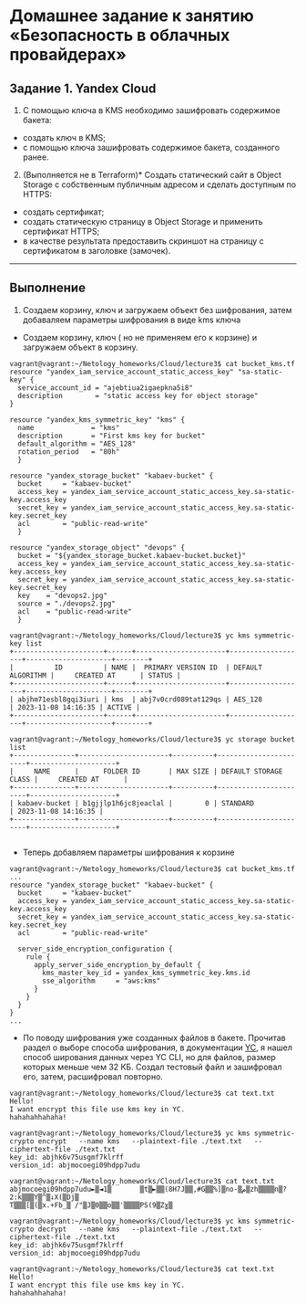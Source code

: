 # Домашнее задание к занятию «Безопасность в облачных провайдерах»

## Задание 1. Yandex Cloud
1. С помощью ключа в KMS необходимо зашифровать содержимое бакета:
 * создать ключ в KMS;
 * с помощью ключа зашифровать содержимое бакета, созданного ранее.
2. (Выполняется не в Terraform)* Создать статический сайт в Object Storage c собственным публичным адресом и сделать доступным по HTTPS:
 * создать сертификат;
 * создать статическую страницу в Object Storage и применить сертификат HTTPS;
 * в качестве результата предоставить скриншот на страницу с сертификатом в заголовке (замочек).
***
## Выполнение

1. Создаем корзину, ключ и загружаем объект без шифрования, затем добаваляем параметры шифрования в виде kms ключа
 * Создаем корзину, ключ ( но не применяем его к корзине) и загружаем объект в корзину.
````
vagrant@vagrant:~/Netology_homeworks/Cloud/lecture3$ cat bucket_kms.tf
resource "yandex_iam_service_account_static_access_key" "sa-static-key" {
  service_account_id = "ajebtiua2igaepkna5i8"
  description        = "static access key for object storage"
}

resource "yandex_kms_symmetric_key" "kms" {
  name              = "kms"
  description       = "First kms key for bucket"
  default_algorithm = "AES_128"
  rotation_period   = "80h"
  }

resource "yandex_storage_bucket" "kabaev-bucket" {
  bucket     = "kabaev-bucket"
  access_key = yandex_iam_service_account_static_access_key.sa-static-key.access_key
  secret_key = yandex_iam_service_account_static_access_key.sa-static-key.secret_key
  acl        = "public-read-write"
  }

resource "yandex_storage_object" "devops" {
  bucket = "${yandex_storage_bucket.kabaev-bucket.bucket}"
  access_key = yandex_iam_service_account_static_access_key.sa-static-key.access_key
  secret_key = yandex_iam_service_account_static_access_key.sa-static-key.secret_key
  key    = "devops2.jpg"
  source = "./devops2.jpg"
  acl    = "public-read-write"
  }

vagrant@vagrant:~/Netology_homeworks/Cloud/lecture3$ yc kms symmetric-key list
+----------------------+------+----------------------+-------------------+---------------------+--------+
|          ID          | NAME |  PRIMARY VERSION ID  | DEFAULT ALGORITHM |     CREATED AT      | STATUS |
+----------------------+------+----------------------+-------------------+---------------------+--------+
| abjhm71esbl8gqi3iuri | kms  | abj7v0crd089tat129qs | AES_128           | 2023-11-08 14:16:35 | ACTIVE |
+----------------------+------+----------------------+-------------------+---------------------+--------+

vagrant@vagrant:~/Netology_homeworks/Cloud/lecture3$ yc storage bucket list
+---------------+----------------------+----------+-----------------------+---------------------+
|     NAME      |      FOLDER ID       | MAX SIZE | DEFAULT STORAGE CLASS |     CREATED AT      |
+---------------+----------------------+----------+-----------------------+---------------------+
| kabaev-bucket | b1gjjlp1h6jc8jeaclal |        0 | STANDARD              | 2023-11-08 14:16:35 |
+---------------+----------------------+----------+-----------------------+---------------------+


````
 * Теперь добавляем параметры шифрования к корзине
````
vagrant@vagrant:~/Netology_homeworks/Cloud/lecture3$ cat bucket_kms.tf
...
resource "yandex_storage_bucket" "kabaev-bucket" {
  bucket     = "kabaev-bucket"
  access_key = yandex_iam_service_account_static_access_key.sa-static-key.access_key
  secret_key = yandex_iam_service_account_static_access_key.sa-static-key.secret_key
  acl        = "public-read-write"

  server_side_encryption_configuration {
    rule {
      apply_server_side_encryption_by_default {
        kms_master_key_id = yandex_kms_symmetric_key.kms.id
        sse_algorithm     = "aws:kms"
      }
    }
  }
}
...
````
 * По поводу шифрования уже созданных файлов в бакете. Прочитав раздел о выборе способа шифрования, в документации [YC](https://cloud.yandex.ru/docs/kms/tutorials/encrypt/), я нашел способ ширования данных через YC CLI, но для файлов, размер которых меньше чем 32 КБ. Создал тестовый
файл и зашифровал его, затем, расшифровал повторно.
````
vagrant@vagrant:~/Netology_homeworks/Cloud/lecture3$ cat text.txt
Hello!
I want encrypt this file use kms key in YC.
hahahahhahaha!

vagrant@vagrant:~/Netology_homeworks/Cloud/lecture3$ yc kms symmetric-crypto encrypt   --name kms   --plaintext-file ./text.txt   --ciphertext-file ./text.txt
key_id: abjhk6v75usgmf7klrff
version_id: abjmocoegi09hdpp7udu

vagrant@vagrant:~/Netology_homeworks/Cloud/lecture3$ cat text.txt
abjmocoegi09hdpp7udu►▒◄1▒       ▒t▒►▒▒(8H7J▒▒,#G▒▒%]▒no-▒م▒zh▒▒▒▒n▒?2:k▒▒▒Y▒^▒↓X(▒Dj▒
T▒▒▒[▒(▒x.+Fb_▒ /"▒J▒0▒▒o▒▒'▒▒▒▒PS(9▒Zɣ▒

vagrant@vagrant:~/Netology_homeworks/Cloud/lecture3$ yc kms symmetric-crypto decrypt   --name kms   --plaintext-file ./text.txt   --ciphertext-file ./text.txt
key_id: abjhk6v75usgmf7klrff
version_id: abjmocoegi09hdpp7udu

vagrant@vagrant:~/Netology_homeworks/Cloud/lecture3$ cat text.txt
Hello!
I want encrypt this file use kms key in YC.
hahahahhahaha!
````
